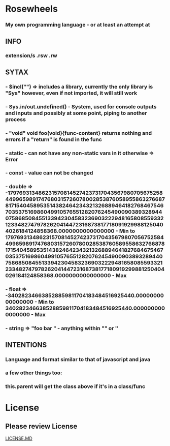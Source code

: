# Rosewheels
### My own programming language - or at least an attempt at </br>
## INFO
### extension/s .rsw .rw
## SYTAX
### - $incl("") => includes a library, currently the only library is "Sys" however, even if not imported, it will still work </br>
### - Sys.in/out.undefined() - System, used for console outputs and inputs and possibly at some point, piping to another process </br>
### - "void" void foo(void){func-content} returns nothing and errors if a "return" is found in the func </br>
### - static - can not have any non-static vars in it otherwise => Error
### - const - value can not be changed
### - double => -179769313486231570814527423731704356798070567525844996598917476803157260780028538760589558632766878171540458953514382464234321326889464182768467546703537516986049910576551282076245490090389328944075868508455133942304583236903222948165808559332123348274797826204144723168738177180919299881250404026184124858368.0000000000000000 - Min to 179769313486231570814527423731704356798070567525844996598917476803157260780028538760589558632766878171540458953514382464234321326889464182768467546703537516986049910576551282076245490090389328944075868508455133942304583236903222948165808559332123348274797826204144723168738177180919299881250404026184124858368.0000000000000000 - Max
### - float => -340282346638528859811704183484516925440.0000000000000000 - Min to 340282346638528859811704183484516925440.0000000000000000 - Max
### - string => "foo bar " - anything within "" or '' </br>
## INTENTIONS
### Language and format similar to that of javascript and java </br>
### a few other things too: 
### this.parent will get the class above if it's in a class/func
 
 # License
 ## Please review License
 [LICENSE.MD](https://github.com/EthanHoward/Rosewheels-lang/blob/master/LICENSE.md)
